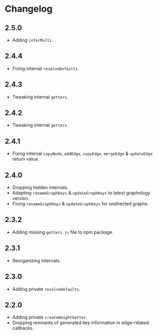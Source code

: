 # Changelog

## 2.5.0

- Adding `inferMulti`.

## 2.4.4

- Fixing internal `resolveDefaults`.

## 2.4.3

- Tweaking internal `getters`.

## 2.4.2

- Tweaking internal `getters`.

## 2.4.1

- Fixing internal `copyNode`, `addEdge`, `copyEdge`, `mergeEdge` & `updateEdge` return value.

## 2.4.0

- Dropping hidden internals.
- Adapting `renameGraphKeys` & `updateGraphKeys` to latest graphology version.
- Fixing `renameGraphKeys` & `updateGraphKeys` for undirected graphs.

## 2.3.2

- Adding missing `getters.js` file to npm package.

## 2.3.1

- Reorganizing internals.

## 2.3.0

- Adding private `resolveDefaults`.

## 2.2.0

- Adding private `createWeightGetter`.
- Dropping remnants of generated key information in edge-related callbacks.
